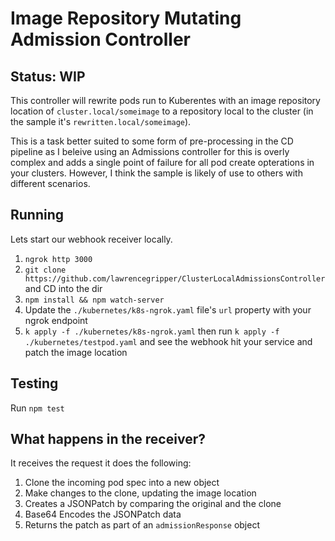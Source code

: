 # Image Repository Mutating Admission Controller

## Status: WIP

This controller will rewrite pods run to Kuberentes with an image repository location of `cluster.local/someimage` to a repository local to the cluster (in the sample it's `rewritten.local/someimage`). 

This is a task better suited to some form of pre-processing in the CD pipeline as I beleive using an Admissions controller for this is overly complex and adds a single point of failure for all pod create opterations in your clusters. However, I think the sample is likely of use to others with different scenarios. 

## Running

Lets start our webhook receiver locally.

1. `ngrok http 3000`
2. `​git clone https://github.com/lawrencegripper/ClusterLocalAdmissionsController` and CD into the dir
3. `npm install && npm watch-server`
4. Update the `./kubernetes/k8s-ngrok.yaml` file's `url` property with your ngrok endpoint 
5. `k apply -f ./kubernetes/k8s-ngrok.yaml` then run `k apply -f ./kubernetes/testpod.yaml` and see the webhook hit your service and patch the image location

## Testing

Run `npm test`

## What happens in the receiver?

It receives the request it does the following:

1.  Clone the incoming pod spec into a new object
2.  Make changes to the clone, updating the image location
3.  Creates a JSONPatch by comparing the original and the clone
4.  Base64 Encodes the JSONPatch data
5.  Returns the patch as part of an `admissionResponse` object

